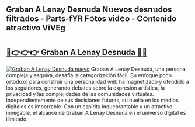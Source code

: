 ## Graban A Lenay Desnuda N𝚞𝚎vos desn𝚞dos filtr𝚊dos - Parts-fYR F𝚘tos vid𝚎o - C𝚘ntenido atr𝚊ctivo ViVEg

# <h2><a href="http://mbcr3uq.tromn.icu/?c=Graban+A+Lenay+Desnuda">🔗👉👉👉 Graban A Lenay Desnuda 🔗🔗</a></h2>

[![Graban A Lenay Desnuda nuevo](https://i.imgur.com/pEAQMta.gif)](http://mbcr3uq.tromn.icu/?c=Graban+A+Lenay+Desnuda)
Graban A Lenay Desnuda, una persona compleja y esquiva, desafía la categorización fácil. Su enfoque poco ortodoxo para construir una personalidad web ha magnetizado y ofendido a los seguidores, generando debates sobre la expresión artística, la privacidad y las complejidades de las comunidades virtuales. Independientemente de sus decisiones futuras, su huella en los medios digitales es imborrable. Con un espíritu inquebrantable y un atractivo innegable, el alcance de Graban A Lenay Desnuda en el universo digital es ilimitado.
